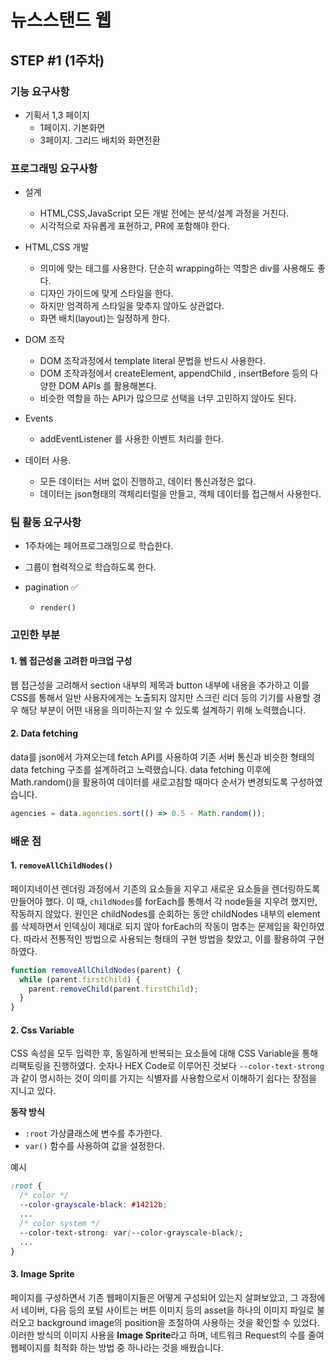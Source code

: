 # 뉴스스탠드 웹

## STEP #1 (1주차)

### 기능 요구사항

- 기획서 1,3 페이지
  - 1페이지. 기본화면
  - 3페이지. 그리드 배치와 화면전환

### 프로그래밍 요구사항

- 설계

  - HTML,CSS,JavaScript 모든 개발 전에는 분석/설계 과정을 거친다.
  - 시각적으로 자유롭게 표현하고, PR에 포함해야 한다.

- HTML,CSS 개발

  - 의미에 맞는 태그를 사용한다. 단순히 wrapping하는 역할은 div를 사용해도 좋다.
  - 디자인 가이드에 맞게 스타일을 한다.
  - 하지만 엄격하게 스타일을 맞추지 않아도 상관없다.
  - 화면 배치(layout)는 일정하게 한다.

- DOM 조작

  - DOM 조작과정에서 template literal 문법을 반드시 사용한다.
  - DOM 조작과정에서 createElement, appendChild , insertBefore 등의 다양한 DOM APIs 를 활용해본다.
  - 비슷한 역할을 하는 API가 많으므로 선택을 너무 고민하지 않아도 된다.

- Events

  - addEventListener 를 사용한 이벤트 처리를 한다.

- 데이터 사용.
  - 모든 데이터는 서버 없이 진행하고, 데이터 통신과정은 없다.
  - 데이터는 json형태의 객체리터럴을 만들고, 객체 데이터를 접근해서 사용한다.

### 팀 활동 요구사항

- 1주차에는 페어프로그래밍으로 학습한다.
- 그룹이 협력적으로 학습하도록 한다.

- pagination ✅

  - `render()`

### 고민한 부분

#### 1. 웹 접근성을 고려한 마크업 구성

웹 접근성을 고려해서 section 내부의 제목과 button 내부에 내용을 추가하고 이를 CSS를 통해서 일반 사용자에게는 노출되지 않지만 스크린 리더 등의 기기를 사용할 경우 해당 부분이 어떤 내용을 의미하는지 알 수 있도록 설계하기 위해 노력했습니다.

#### 2. Data fetching

data를 json에서 가져오는데 fetch API를 사용하여 기존 서버 통신과 비슷한 형태의 data fetching 구조를 설계하려고 노력했습니다.
data fetching 이후에 Math.random()을 활용하여 데이터를 새로고침할 때마다 순서가 변경되도록 구성하였습니다.

```js
agencies = data.agencies.sort(() => 0.5 - Math.random());
```

### 배운 점

#### 1. `removeAllChildNodes()`

페이지네이션 렌더링 과정에서 기존의 요소들을 지우고 새로운 요소들을 렌더링하도록 만들어야 했다. 이 때, `childNodes`를 forEach를 통해서 각 node들을 지우려 했지만, 작동하지 않았다.
원인은 childNodes를 순회하는 동안 childNodes 내부의 element를 삭제하면서 인덱싱이 제대로 되지 않아 forEach의 작동이 멈추는 문제임을 확인하였다.
따라서 전통적인 방법으로 사용되는 형태의 구현 방법을 찾았고, 이를 활용하여 구현하였다.

```js
function removeAllChildNodes(parent) {
  while (parent.firstChild) {
    parent.removeChild(parent.firstChild);
  }
}
```

#### 2. Css Variable

CSS 속성을 모두 입력한 후, 동일하게 반복되는 요소들에 대해 CSS Variable을 통해 리팩토링을 진행하였다. 숫자나 HEX Code로 이루어진 것보다 `--color-text-strong`과 같이 명시하는 것이 의미를 가지는 식별자를 사용함으로서 이해하기 쉽다는 장점을 지니고 있다.

**동작 방식**

- `:root` 가상클래스에 변수를 추가한다.
- `var()` 함수를 사용하여 값을 설정한다.

예시

```css
:root {
  /* color */
  --color-grayscale-black: #14212b;
  ...
  /* color system */
  --color-text-strong: var(--color-grayscale-black);
  ...
}
```

#### 3. Image Sprite

페이지를 구성하면서 기존 웹페이지들은 어떻게 구성되어 있는지 살펴보았고, 그 과정에서 네이버, 다음 등의 포털 사이트는 버튼 이미지 등의 asset을 하나의 이미지 파일로 불러오고 background image의 position을 조절하여 사용하는 것을 확인할 수 있었다.
이러한 방식의 이미지 사용을 **Image Sprite**라고 하며, 네트워크 Request의 수를 줄여 웹페이지를 최적화 하는 방법 중 하나라는 것을 배웠습니다.
